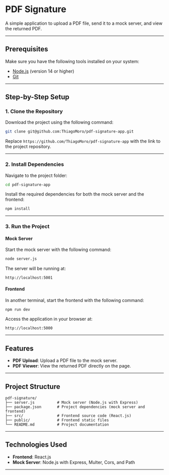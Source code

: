 # **PDF Signature**

A simple application to upload a PDF file, send it to a mock server, and view the returned PDF.

---

## **Prerequisites**

Make sure you have the following tools installed on your system:

- [Node.js](https://nodejs.org/) (version 14 or higher)
- [Git](https://git-scm.com/)

---

## **Step-by-Step Setup**

### 1. **Clone the Repository**
Download the project using the following command:

```bash
git clone git@github.com:ThiagoMoro/pdf-signature-app.git
```

Replace `https://github.com/ThiagoMoro/pdf-signature-app` with the link to the project repository.

---

### 2. **Install Dependencies**
Navigate to the project folder:

```bash
cd pdf-signature-app
```

Install the required dependencies for both the mock server and the frontend:

```bash
npm install
```

---

### 3. **Run the Project**

#### **Mock Server**
Start the mock server with the following command:

```bash
node server.js
```

The server will be running at:

```
http://localhost:5001
```

#### **Frontend**
In another terminal, start the frontend with the following command:

```bash
npm run dev
```

Access the application in your browser at:

```
http://localhost:5000
```

---

## **Features**

- **PDF Upload**: Upload a PDF file to the mock server.
- **PDF Viewer**: View the returned PDF directly on the page.

---

## **Project Structure**

```plaintext
pdf-signature/
├── server.js          # Mock server (Node.js with Express)
├── package.json       # Project dependencies (mock server and frontend)
├── src/               # Frontend source code (React.js)
├── public/            # Frontend static files
└── README.md          # Project documentation
```

---

## **Technologies Used**

- **Frontend**: React.js
- **Mock Server**: Node.js with Express, Multer, Cors, and Path

---
